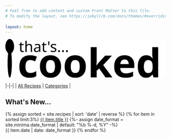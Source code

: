 ```yaml
---
# Feel free to add content and custom Front Matter to this file.
# To modify the layout, see https://jekyllrb.com/docs/themes/#overriding-theme-defaults

layout: home
---
```


![That's Cooked!](assets/thats-cooked.svg "That's Cooked")

|-|-|
| [All Recipes](/all_recipes.html) | [Categories](/categories.html) |


## What's New...
{% assign sorted = site.recipes | sort: 'date' | reverse  %}
{% for item in sorted limit:3%}
[{{ item.title }}]( {{item.url}} )
{%- assign date_format = site.minima.date_format | default: "%b %-d, %Y" -%}
<br>
{{ item.date | date: date_format }}
{% endfor %}
